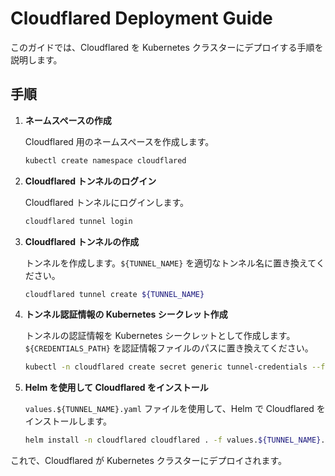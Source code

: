 # Cloudflared Deployment Guide

このガイドでは、Cloudflared を Kubernetes クラスターにデプロイする手順を説明します。

## 手順

1. **ネームスペースの作成**

   Cloudflared 用のネームスペースを作成します。

   ```sh
   kubectl create namespace cloudflared
   ```

2. **Cloudflared トンネルのログイン**

   Cloudflared トンネルにログインします。

   ```sh
   cloudflared tunnel login
   ```

3. **Cloudflared トンネルの作成**

   トンネルを作成します。`${TUNNEL_NAME}` を適切なトンネル名に置き換えてください。

   ```sh
   cloudflared tunnel create ${TUNNEL_NAME}
   ```

4. **トンネル認証情報の Kubernetes シークレット作成**

   トンネルの認証情報を Kubernetes シークレットとして作成します。`${CREDENTIALS_PATH}` を認証情報ファイルのパスに置き換えてください。

   ```sh
   kubectl -n cloudflared create secret generic tunnel-credentials --from-file=credentials.json=${CREDENTIALS_PATH}
   ```

5. **Helm を使用して Cloudflared をインストール**

   `values.${TUNNEL_NAME}.yaml` ファイルを使用して、Helm で Cloudflared をインストールします。

   ```sh
   helm install -n cloudflared cloudflared . -f values.${TUNNEL_NAME}.yaml
   ```

これで、Cloudflared が Kubernetes クラスターにデプロイされます。
